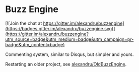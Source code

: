 # Buzz Engine

[![Join the chat at https://gitter.im/alexandru/buzzengine](https://badges.gitter.im/alexandru/buzzengine.svg)](https://gitter.im/alexandru/buzzengine?utm_source=badge&utm_medium=badge&utm_campaign=pr-badge&utm_content=badge)

Commenting system, similar to Disqus, but simpler and yours.

Restarting an older project, see [alexandru/OldBuzzEngine](http://github.com/alexandru/OldBuzzEngine).

